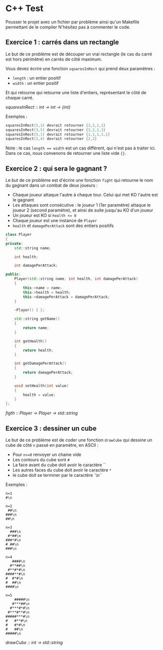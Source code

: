 # C++ Test

Pousser le projet avec un fichier par problème ainsi qu'un Makefile permettant de le compiler
N'hésitez pas à commenter le code.

## Exercice 1 : carrés dans un rectangle

Le but de ce problème est de découper un vrai rectangle (le cas du carré est hors périmètre) en carrés de côté maximum.

Vous devez écrire une fonction `squaresInRect` qui prend deux paramètres :

* `length` : un entier positif
* `width` : un entier positif

Et qui retourne qui retourne une liste d'entiers, représentant le côté de chaque carré.

_squaresInRect :: int -> int -> {int}_

Exemples :

```C++
squaresInRect(5,3) devrait retourner {3,2,1,1}
squaresInRect(3,5) devrait retourner {3,2,1,1}
squaresInRect(5,1) devrait retourner {1,1,1,1,1}
squaresInRect(2,4) devrait retourner {2,2}
```

Note : le cas `length == width` est un cas différent, qui n'est pas à traiter ici. Dans ce cas, nous convenons de retourner une liste vide `{}`.

## Exercice 2 : qui sera le gagnant ?

Le but de ce problème est d'écrire une fonction `fight` qui retourne le nom du gagnant dans un combat de deux joueurs :

* Chaque joueur attaque l'autre à chaque tour. Celui qui met KO l'autre est le gagnant
* Les attaques sont consécutive : le joueur 1 (1er paramètre) attaque le joueur 2 (second paramètre), et ainsi de suite jusqu'au KO d'un joueur
* Un joueur est KO si `health <= 0`
* Chaque joueur est une instance de `Player`
* `health` et `damagePerAttack` sont des entiers positifs

```C++
class Player
{
private:
    std::string name;

    int health;

    int damagePerAttack;

public:
    Player(std::string name, int health, int damagePerAttack)
    {
        this->name = name;
        this->health = health;
        this->damagePerAttack = damagePerAttack;
    }

    ~Player() { };

    std::string getName()
    {
        return name;
    }

    int getHealth()
    {
        return health;
    }

    int getDamagePerAttack()
    {
        return damagePerAttack;
    }

    void setHealth(int value)
    {
        health = value;
    }
};
```

_figth :: Player -> Player -> std::string_

## Exercice 3 : dessiner un cube

Le but de ce problème est de coder une fonction `drawCube` qui dessine un cube de côté `n` passé en paramètre, en ASCII :

* Pour `n<=0` renvoyer un chaine vide
* Les contours du cube sont `#`
* La face avant du cube doit avoir le caractère ``
* Les autres faces du cube doit avoir le caractère `*`
* le cube doit se terminer par le caractère `\n``

Exemples :

```
n=1
#\n

n=2
 ##\n
###\n
##\n

n=3
  ###\n
 #*##\n
###*#\n
# ##\n
###\n

n=4
   ####\n
  #**##\n
 #**#*#\n
####**#\n
#  #*#\n
#  ##\n
####\n

n=5
    #####\n
   #***##\n
  #***#*#\n
 #***#**#\n
#####***#\n
#   #**#\n
#   #*#\n
#   ##\n
#####\n
```

_drawCube :: int -> std::string_

